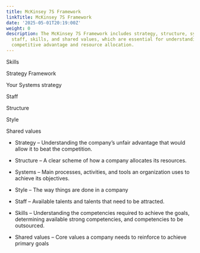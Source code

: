 ```yaml
---
title: McKinsey 7S Framework
linkTitle: McKinsey 7S Framework
date: '2025-05-01T20:19:00Z'
weight: 0
description: The McKinsey 7S Framework includes strategy, structure, systems, style,
  staff, skills, and shared values, which are essential for understanding a company's
  competitive advantage and resource allocation.
---
```



<!-- Unsupported block type: image -->



Skills

Strategy Framework 

Your Systems strategy 

Staff

Structure 

Style





Shared values 



- Strategy – Understanding the company’s unfair advantage that would allow it to beat the competition.

- Structure – A clear scheme of how a company allocates its resources.

- Systems – Main processes, activities, and tools an organization uses to achieve its objectives.

- Style – The way things are done in a company

- Staff – Available talents and talents that need to be attracted.

- Skills – Understanding the competencies required to achieve the goals, determining available strong competencies, and competencies to be outsourced.

- Shared values – Core values a company needs to reinforce to achieve primary goals

